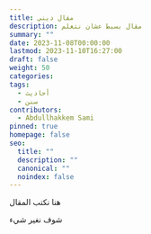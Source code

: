 ```yaml
---
title: مقال ديني
description: مقال بسيط عشان نتعلم
summary: ""
date: 2023-11-08T00:00:00
lastmod: 2023-11-10T16:27:00
draft: false
weight: 50
categories: 
tags:
  - أحاديث
  - سنن
contributors:
  - Abdullhakkem Sami
pinned: true
homepage: false
seo:
  title: ""
  description: ""
  canonical: ""
  noindex: false
---
```


هنا نكتب المقال

شوف نغير شيء